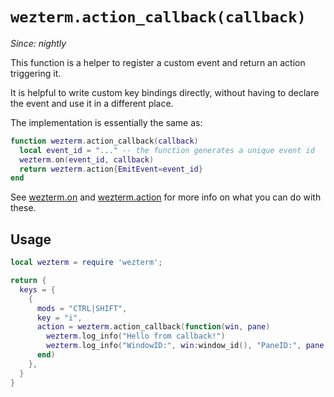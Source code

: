# `wezterm.action_callback(callback)`

*Since: nightly*

This function is a helper to register a custom event and return an action triggering it.

It is helpful to write custom key bindings directly, without having to declare
the event and use it in a different place.

The implementation is essentially the same as:
```lua
function wezterm.action_callback(callback)
  local event_id = "..." -- the function generates a unique event id
  wezterm.on(event_id, callback)
  return wezterm.action{EmitEvent=event_id}
end
```

See [wezterm.on](./on.md) and [wezterm.action](./action.md) for more info on what you can do with these.


## Usage

```lua
local wezterm = require 'wezterm';

return {
  keys = {
    {
      mods = "CTRL|SHIFT",
      key = "i",
      action = wezterm.action_callback(function(win, pane)
        wezterm.log_info("Hello from callback!")
        wezterm.log_info("WindowID:", win:window_id(), "PaneID:", pane:pane_id())
      end)
    },
  }
}
```
